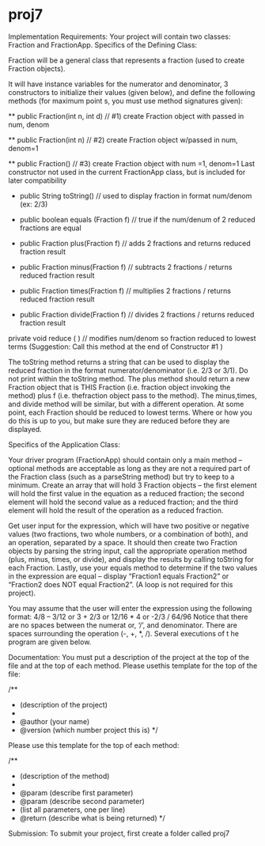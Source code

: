 proj7
=====
Implementation Requirements:
Your project will contain two classes: Fraction and FractionApp. Specifics of the Defining Class:

Fraction will be a general class that represents a fraction
(used to create Fraction objects). 

It will have instance variables for the numerator and denominator, 
3 constructors to initialize their values (given below),
and define the following methods (for maximum point
s, you must use method signatures given):

** public Fraction(int n, int d) // #1) create Fraction object with passed in num, denom

** public Fraction(int n) // #2) create Fraction object w/passed in num, denom=1

** public Fraction() // #3) create Fraction object with num =1, denom=1
Last constructor not used in the current FractionApp class, but is included for later compatibility

* public String toString() // used to display fraction in format num/denom (ex: 2/3)

* public boolean equals (Fraction f) // true if the num/denum of 2 reduced fractions are equal

* public Fraction plus(Fraction f) // adds 2 fractions and returns reduced fraction result

* public Fraction minus(Fraction f) // subtracts 2 fractions / returns reduced fraction result

* public Fraction times(Fraction f) // multiplies 2 fractions / returns reduced fraction result

* public Fraction divide(Fraction f) // divides 2 fractions / returns reduced fraction result

private void reduce ( ) // modifies num/denom so fraction reduced to lowest terms
(Suggestion: Call this method at the end of Constructor #1 )

The toString method returns a string that can be used to display the reduced fraction in the format
numerator/denominator (i.e. 2/3 or 3/1). Do not print within the toString method. The plus method should
return a new Fraction object that is THIS Fraction (i.e. fraction object invoking the method) plus f
(i.e. thefraction object pass to the method). The minus,times, and divide method will be similar, but with a different operation. At some point, each Fraction should be reduced to lowest terms. Where or how you do this is up
to you, but make sure they are reduced before they are displayed.

Specifics of the Application Class: 

Your driver program (FractionApp) should contain only a main method – optional methods are acceptable
as long as they are not a required part of the Fraction class (such as a parseString method)
but try to keep to a minimum.  Create an array that will hold 3 Fraction objects – the first element will 
hold the first value in the equation as a reduced fraction; the second element will hold the second value as a 
reduced fraction; and the third element will hold the result of the operation as a reduced fraction.

Get user input for the expression, which will have two positive or negative values (two fractions, two
whole numbers, or a combination of both), and an operation, separated by a space. It should then create two
Fraction objects by parsing the string input, call the appropriate operation method (plus, minus, times,
or divide), and display the results by calling toString for each Fraction. Lastly, use your equals
method to determine if the two values in the expression are equal – display “Fraction1 equals Fraction2”
or “Fraction2 does NOT equal Fraction2”. (A loop is not required for this project).

You may assume that the user will enter the expression using the following format:
4/8 – 3/12 or 3 + 2/3 or 12/16 * 4 or -2/3 / 64/96 Notice that there are no spaces between the numerat
or, ‘/’, and denominator. There are spaces surrounding the operation (-, +, *, /). Several executions of t
he program are given below. 

Documentation: You must put a description of the project at the top of the file and at the top of each method. 
Please usethis template for the top of the file:

/**
* (description of the project)
*
* @author (your name)
* @version (which number project this is)
*/

Please use this template for the top of each method:

/**
* (description of the method)
*
* @param (describe first parameter)
* @param (describe second parameter)
* (list all parameters, one per line)
* @return (describe what is being returned)
*/

Submission: To submit your project, first create a folder called proj7